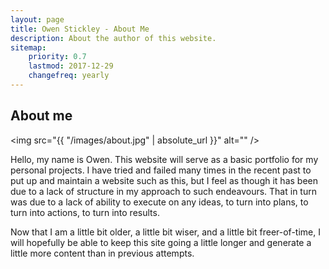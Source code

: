 ```yaml
---
layout: page
title: Owen Stickley - About Me
description: About the author of this website.
sitemap:
    priority: 0.7
    lastmod: 2017-12-29
    changefreq: yearly
---
```

## About me

<span class="image left"><img src="{{ "/images/about.jpg" | absolute_url }}" alt="" /></span>

Hello, my name is Owen. This website will serve as a basic portfolio for my personal projects. I have tried and failed many times in the recent past to put up and maintain a website such as this, but I feel as though it has been due to a lack of structure in my approach to such endeavours. That in turn was due to a lack of ability to execute on any ideas, to turn into plans, to turn into actions, to turn into results.

Now that I am a little bit older, a little bit wiser, and a little bit freer-of-time, I will hopefully be able to keep this site going a little longer and generate a little more content than in previous attempts.